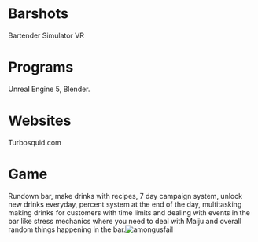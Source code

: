 # Barshots
Bartender Simulator VR
# Programs
Unreal Engine 5, Blender.
# Websites
Turbosquid.com
# Game
Rundown bar, make drinks with recipes, 7 day campaign system, unlock new drinks everyday, percent system at the end of the day, multitasking making drinks for customers with time limits and dealing with events in the bar like stress mechanics where you need to deal with Maiju and overall random things happening in the bar.![amongusfail](https://user-images.githubusercontent.com/71495630/195690301-9a34c58b-813a-448c-b473-6b74759d74a0.png)
